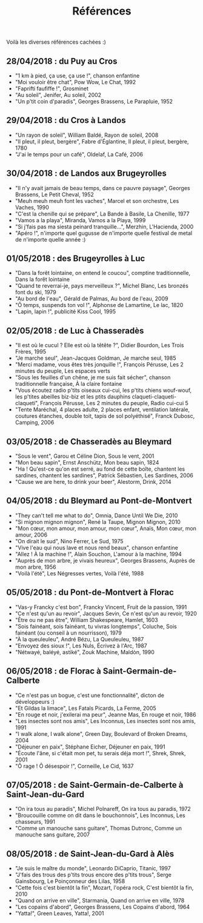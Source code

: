 ﻿---
title: "Références"
permalink: /GR-70/references/
---

Voilà les diverses références cachées :)

## 28/04/2018 : du Puy au Cros

* "1 km à pied, ça use, ça use !", chanson enfantine
* "Moi vouloir être chat", Pow Wow, Le Chat, 1992
* "Faprifti faufiffe !", Grosminet
* "Au soleil", Jenifer, Au soleil, 2002
* "Un p'tit coin d'paradis", Georges Brassens, Le Parapluie, 1952

## 29/04/2018 : du Cros à Landos

* "Un rayon de soleil", William Baldé, Rayon de soleil, 2008
* "Il pleut, il pleut, bergère", Fabre d'Églantine, Il pleut, il pleut, bergère, 1780
* "J'ai le temps pour un café", Oldelaf, La Café, 2006

## 30/04/2018 : de Landos aux Brugeyrolles

* "Il n'y avait jamais de beau temps, dans ce pauvre paysage", Georges Brassens, Le Petit Cheval, 1952
* "Meuh meuh meuh font les vaches", Marcel et son orchestre, Les Vaches, 1990
* "C'est la chenille qui se prépare", La Bande à Basile, La Chenille, 1977
* "Vamos a la playa", Miranda, Vamos a la Playa, 1999
* "Si j'fais pas ma siesta peinard tranquille...", Merzhin, L'Hacienda, 2000
* "Apéro !", n'importe quel gugusse de n'importe quelle festival de metal de n'importe quelle année :)

## 01/05/2018 : des Brugeyrolles à Luc

* "Dans la forêt lointaine, on entend le coucou", comptine traditionnelle, Dans la forêt lointaine
* "Quand te reverrai-je, pays merveilleux ?", Michel Blanc, Les bronzés font du ski, 1979
* "Au bord de l'eau", Gérald de Palmas, Au bord de l'eau, 2009
* "Ô temps, suspends ton vol !", Alphonse de Lamartine, Le lac, 1820
* "Lapin, lapin !", publicité Kiss Cool, 1995

## 02/05/2018 : de Luc à Chasseradès

* "Il est où le cucul ? Elle est où la têtête ?", Didier Bourdon, Les Trois Frères, 1995
* "Je marche seul", Jean-Jacques Goldman, Je marche seul, 1985
* "Merci madame, vous êtes très jonquille !", François Pérusse, Les 2 minutes du peuple, Les espaces verts
* "Sous les feuilles d'un chêne, je me suis fait sécher", chanson traditionnelle française, À la claire fontaine
* "Vous écoutez radio p'tits oiseaux cui-cui, les p'tits chiens wouf-wouf, les p'tites abeilles biz-biz et les ptits dauphins claqueti-claqueti-claqueti", François Pérusse, Les 2 minutes du peuple, Radio cui-cui 5
* "Tente Maréchal, 4 places adulte, 2 places enfant, ventilation latérale, coutures étanches, double toit, tapis de sol polyéthisé", Franck Dubosc, Camping, 2006

## 03/05/2018 : de Chasseradès au Bleymard

* "Sous le vent", Garou et Céline Dion, Sous le vent, 2001
* "Mon beau sapin", Ernst Anschütz, Mon beau sapin, 1824
* "Ha ! Qu'est-ce qu'on est serré, au fond de cette boîte, chantent les sardines, chantent les sardines", Patrick Sébastien, Les Sardines, 2006
* "Cause we are here, to drink your beer", Alestorm, Drink, 2014

## 04/05/2018 : du Bleymard au Pont-de-Montvert

* "They can't tell me what to do", Omnia, Dance Until We Die, 2010
* "Si mignon mignon mignon", René la Taupe, Mignon Mignon, 2010
* "Mon cœur, mon amour, mon amour, mon cœur", Anaïs, Mon cœur, mon amour, 2006
* "On dirait le sud", Nino Ferrer, Le Sud, 1975
* "Vive l'eau qui nous lave et nous rend beaux", chanson enfantine
* "Allez ! À la machine !", Alain Souchon, L'amour à la machine, 1994
* "Auprès de mon arbre, je vivais heureux", Georges Brassens, Auprès de mon arbre, 1956
* "Voilà l'été", Les Négresses vertes, Voilà l'été, 1988

## 05/05/2018 : du Pont-de-Montvert à Florac

* "Vas-y Francky c'est bon", Francky Vincent, Fruit de la passion, 1991
* "Ce n'est qu'un au revoir", Jacques Sevin, Ce n'est qu'un au revoir, 1920
* "Être ou ne pas être", William Shakespeare, Hamlet, 1603
* "Sois fainéant, sois fainéant, tu vivras longtemps", Coluche, Sois fainéant (ou conseil à un nourrisson), 1979
* "À la queuleuleu", André Bézu, La Queuleuleu, 1987
* "Envoyez des sioux !", Les Nuls, Écrivez à l'Arc, 1987
* "Nétwayé, baléyé, astiké", Zouk Machine, Maldòn, 1990

## 06/05/2018 : de Florac à Saint-Germain-de-Calberte

* "Ce n'est pas un bogue, c'est une fonctionnalité", dicton de développeurs :)
* "Et Gildas la limace", Les Fatals Picards, La Ferme, 2005
* "En rouge et noir, j'exilerai ma peur", Jeanne Mas, En rouge et noir, 1986
* "Les insectes sont nos amis", Les Inconnus, Les insectes sont nos amis, 1991
* "I walk alone, I walk alone", Green Day, Boulevard of Broken Dreams, 2004
* "Déjeuner en paix", Stéphane Eicher, Déjeuner en paix, 1991
* "Écoute l'âne, si c'était mon pet, tu serais déja mort !", Shrek, Shrek, 2001
* "Ô rage ! Ô désespoir !", Corneille, Le Cid, 1637

## 07/05/2018 : de Saint-Germain-de-Calberte à Saint-Jean-du-Gard

* "On ira tous au paradis", Michel Polnareff, On ira tous au paradis, 1972
* "Broucouille comme on dit dans le bouchonnois", Les Inconnus, Les chasseurs, 1991
* "Comme un manouche sans guitare", Thomas Dutronc, Comme un manouche sans guitare, 2007

## 08/05/2018 : de Saint-Jean-du-Gard à Alès

* "Je suis le maître du monde", Leonardo DiCaprio, Titanic, 1997
* "J'fais des trous des p'tits trous encore des p'tits trous", Serge Gainsbourg, Le Poinçonneur des Lilas, 1958
* "Cette fois c'est bientôt la fin", Mozart, l'opéra rock, C'est bientôt la fin, 2010
* "Quand on arrive en ville", Starmania, Quand on arrive en ville, 1978
* "Les copains d'abord", Georges Brassens, Les Copains d'abord, 1964
* "Yatta!", Green Leaves, Yatta!, 2001
